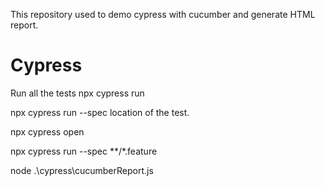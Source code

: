 This repository used to demo cypress with cucumber and generate HTML report.

Cypress
=======
Run all the tests
npx cypress run

npx cypress run --spec location of the test.

npx cypress open


npx cypress run --spec **/*.feature

node .\cypress\cucumberReport.js
